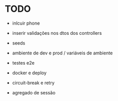 # TODO

- inlcuir phone
- inserir validações nos dtos dos controllers
- seeds
- ambiente de dev e prod / variáveis de ambiente
- testes e2e
- docker e deploy
- circuit-break e retry

- agregado de sessão

